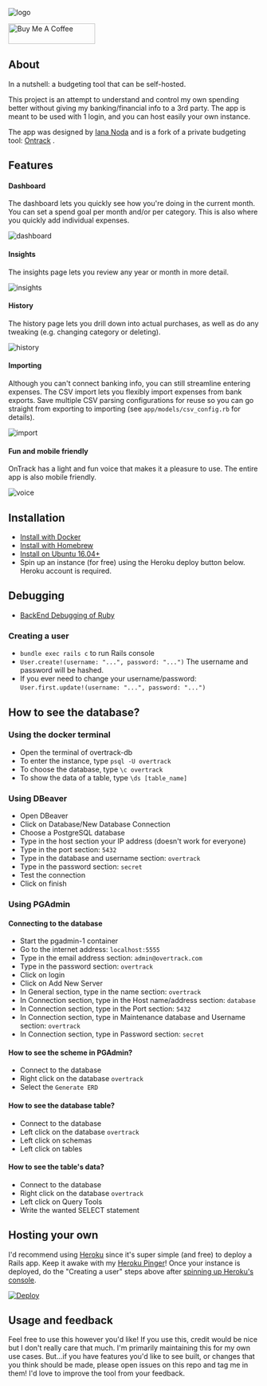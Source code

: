 ![logo](./app/assets/images/readme/logo.png)

<a href="https://www.buymeacoffee.com/inoda" target="_blank"><img src="https://cdn.buymeacoffee.com/buttons/default-orange.png" alt="Buy Me A Coffee" height="41" width="174"></a>

## About

In a nutshell: a budgeting tool that can be self-hosted.

This project is an attempt to understand and control my own
spending better without giving my banking/financial info
to a 3rd party. The app is meant to be used with 1 login, and
you can host easily your own instance.

The app was designed by [Iana Noda](https://iananoda.com) and is a fork of a private budgeting tool: [Ontrack](https://github.com/inoda/ontrack) . 

## Features

#### Dashboard
The dashboard lets you quickly see how you're doing in the current month.
You can set a spend goal per month and/or per category. This
is also where you quickly add individual expenses.

![dashboard](./app/assets/images/readme/dashboard.png)

#### Insights
The insights page lets you review any year or month in more
detail.

![insights](./app/assets/images/readme/insights.png)

#### History
The history page lets you drill down into actual purchases,
as well as do any tweaking (e.g. changing category or deleting).

![history](./app/assets/images/readme/history.png)

#### Importing
Although you can't connect banking info, you can still streamline entering expenses.
The CSV import lets you flexibly import expenses from bank exports. Save multiple CSV parsing
configurations for reuse so you can go straight from exporting to importing (see `app/models/csv_config.rb` for details).


![import](./app/assets/images/readme/csv_import.png)

#### Fun and mobile friendly
OnTrack has a light and fun voice that makes it a
pleasure to use. The entire app is also mobile
friendly.

![voice](./app/assets/images/readme/voice.png)

## Installation
- [Install with Docker](docs/docker_install.md)
- [Install with Homebrew](docs/homebrew_install.md)
- [Install on Ubuntu 16.04+](docs/ubuntu_install.md)
- Spin up an instance (for free) using the Heroku deploy button below. Heroku account is required.

## Debugging
- [BackEnd Debugging of Ruby](docs/DebugSetup.md)

### Creating a user
- `bundle exec rails c` to run Rails console
- `User.create!(username: "...", password: "...")` The username and password will be hashed.
- If you ever need to change your username/password: `User.first.update!(username: "...", password: "...")`

## How to see the database?

### Using the docker terminal
- Open the terminal of overtrack-db
- To enter the instance, type `psql -U overtrack`
- To choose the database, type `\c overtrack`
- To show the data of a table, type `\ds [table_name]`

### Using DBeaver
- Open DBeaver
- Click on Database/New Database Connection
- Choose a PostgreSQL database
- Type in the host section your IP address (doesn't work for everyone)
- Type in the port section: `5432`
- Type in the database and username section: `overtrack`
- Type in the password section: `secret`
- Test the connection
- Click on finish

### Using PGAdmin

#### Connecting to the database
- Start the pgadmin-1 container
- Go to the internet address: `localhost:5555`
- Type in the email address section: `admin@overtrack.com`
- Type in the password section: `overtrack`
- Click on login
- Click on Add New Server
- In General section, type in the name section: `overtrack`
- In Connection section, type in the Host name/address section: `database`
- In Connection section, type in the Port section: `5432`
- In Connection section, type in Maintenance database and Username section: `overtrack`
- In Connection section, type in Password section: `secret`

#### How to see the scheme in PGAdmin?
- Connect to the database
- Right click on the database `overtrack`
- Select the `Generate ERD`

#### How to see the database table?
- Connect to the database
- Left click on the database `overtrack`
- Left click on schemas
- Left click on tables

#### How to see the table's data?
- Connect to the database
- Right click on the database `overtrack`
- Left click on Query Tools
- Write the wanted SELECT statement

## Hosting your own
I'd recommend using [Heroku](https://heroku.com) since it's super simple (and free) to
deploy a Rails app. Keep it awake with my [Heroku Pinger](https://github.com/inoda/heroku-pinger)!
Once your instance is deployed, do the "Creating a user" steps
above after [spinning up Heroku's console](https://devcenter.heroku.com/articles/heroku-dashboard#application-overview).

[![Deploy](https://www.herokucdn.com/deploy/button.svg)](https://heroku.com/deploy?template=https://github.com/inoda/ontrack/tree/main)

## Usage and feedback
Feel free to use this however you'd like! If you use this, credit
would be nice but I don't really care that much. I'm primarily maintaining
this for my own use cases. But...if you have features you'd like to see built, or changes
that you think should be made, please open issues on this repo and tag me in them!
I'd love to improve the tool from your feedback.
